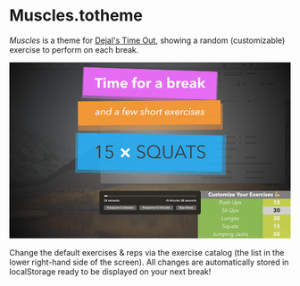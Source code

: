 # Muscles.totheme
_Muscles_ is a theme for [Dejal's Time Out](http://www.dejal.com/timeout/), showing a random (customizable) exercise to perform on each break.

![Muslces Theme Preview](time_out-muscles_theme-min.png)

Change the default exercises & reps via the exercise catalog (the list in the lower right-hand side of the screen).
All changes are automatically stored in localStorage ready to be displayed on your next break!
